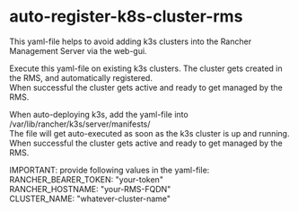 # auto-register-k8s-cluster-rms

This yaml-file helps to avoid adding k3s clusters into the Rancher Management Server via the web-gui. <br >

Execute this yaml-file on existing k3s clusters. The cluster gets created in the RMS, and automatically registered. <br >
When successful the cluster gets active and ready to get managed by the RMS.


When auto-deploying k3s, add the yaml-file into /var/lib/rancher/k3s/server/manifests/ <br >
The file will get auto-executed as soon as the k3s cluster is up and running.
When successful the cluster gets active and ready to get managed by the RMS.


IMPORTANT: provide following values in the yaml-file: <br >
  RANCHER_BEARER_TOKEN: "your-token" <br >
  RANCHER_HOSTNAME: "your-RMS-FQDN" <br >
  CLUSTER_NAME: "whatever-cluster-name"

